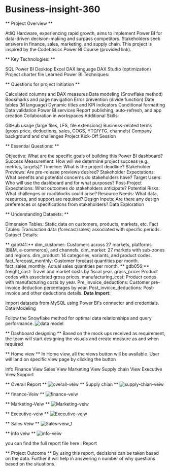 # Business-insight-360
** Project Overview **



AtliQ Hardware, experiencing rapid growth, aims to implement Power BI for data-driven decision-making and surpass competitors.
Stakeholders seek answers in finance, sales, marketing, and supply chain.
This project is inspired by the Codebasics Power BI Course (provided link).


** Key Technologies: **

SQL
Power BI Desktop
Excel
DAX language
DAX Studio (optimization)
Project charter file
Learned Power BI Techniques:

** Questions for project initiation **


Calculated columns and DAX measures
Data modeling (Snowflake method)
Bookmarks and page navigation
Error prevention (divide function)
Date tables (M language)
Dynamic titles and KPI indicators
Conditional formatting
Data validation
Power BI services
Report publishing, auto-refresh, and app creation
Collaboration in workspaces
Additional Skills:

GitHub usage (large files, LFS, file extensions)
Business-related terms (gross price, deductions, sales, COGS, YTD/YTG, channels)
Company background and challenges
Project Kick-Off Session

** Essential Questions: **

Objective: What are the specific goals of building this Power BI dashboard?
Success Measurement: How will we determine project success (e.g., metrics, targets)?
Timeline: What is the project deadline?
Stakeholder Previews: Are pre-release previews desired?
Stakeholder Expectations: What benefits and potential concerns do stakeholders have?
Target Users: Who will use the dashboard and for what purposes?
Post-Project Expectations: What outcomes do stakeholders anticipate?
Potential Risks: What challenges or roadblocks could arise?
Resource Needs: What data, resources, and support are required?
Design Inputs: Are there any design preferences or specifications from stakeholders?
Data Exploration

** Understanding Datasets: **

Dimension Tables: Static data on customers, products, markets, etc.
Fact Tables: Transaction data (forecast/sales) associated with specific periods.
Dataset Details:

** gdb041:**
dim_customer: Customers across 27 markets, platforms (B&M, e-commerce), and channels.
dim_market: 27 markets with sub-zones and regions.
dim_product: 14 categories, variants, and product codes.
fact_forecast_monthly: Customer forecast quantities per month.
fact_sales_monthly: Actual sales quantities per month.
** gdb056:**
freight_cost: Travel and market costs by fiscal year.
gross_price: Product codes with associated gross prices.
manufacturing_cost: Product codes with manufacturing costs by year.
Pre_invoice_deductions: Customer pre-invoice deduction percentages by year.
Post_invoice_deductions: Post-invoice and other deductions details.
**Data Import:**

Import datasets from MySQL using Power BI's connector and credentials.
Data Modeling

Follow the Snowflake method for optimal data relationships and query performance.
![data model](https://github.com/Iqrabaloch123/Business-insight-360/assets/130351579/588cf6c5-ecd0-4385-92b9-aec7c0e85d38)

** Dashboard designing **
Based on the mock ups received as requirement, the team will start designing the visuals and create measure as and when required

** Home view **
In Home view, all the views button will be available. User will land on specific view page by clicking the button

Info
Finance View
Sales View
Marketing View
Supply chain View
Executive View
Support



** Overall Report **
![overall-veiw](https://github.com/Iqrabaloch123/Business-insight-360/assets/130351579/4f5378c8-23da-4735-a4af-1146f1b3dcb6)
** Supply chian **
![supply-chian-veiw](https://github.com/Iqrabaloch123/Business-insight-360/assets/130351579/7aad4341-fbb7-4730-9534-080087996231)

** finance-Veiw **
![finance-veiw](https://github.com/Iqrabaloch123/Business-insight-360/assets/130351579/97a2db14-a8b5-438c-a302-8f699f4dbcec)

** Marketing-Veiw **
![Marketing-veiw](https://github.com/Iqrabaloch123/Business-insight-360/assets/130351579/73ec88b6-2541-4213-bd1c-f04fa4529a47)

** Exceutive-veiw **
![Exceutive-veiw](https://github.com/Iqrabaloch123/Business-insight-360/assets/130351579/85e4f50a-8ff0-4faa-b8ca-208d27e1ece6)

** Sales Veiw **
![Sales-veiw_1](https://github.com/Iqrabaloch123/Business-insight-360/assets/130351579/311d382b-dd5b-425e-b216-a89f551a70b0)

** info veiw **
![info-veiw](https://github.com/Iqrabaloch123/Business-insight-360/assets/130351579/42235974-368c-4714-875e-da6d0224b229)

you can find the full report file here : Report

** Project Outcome **
By using this report, decisions can be taken based on the data. Further it will help in answering n number of why questions based on the situations.


